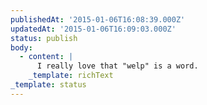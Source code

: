 ```yaml
---
publishedAt: '2015-01-06T16:08:39.000Z'
updatedAt: '2015-01-06T16:09:03.000Z'
status: publish
body:
  - content: |
      I really love that "welp" is a word.
    _template: richText
_template: status
---
```


